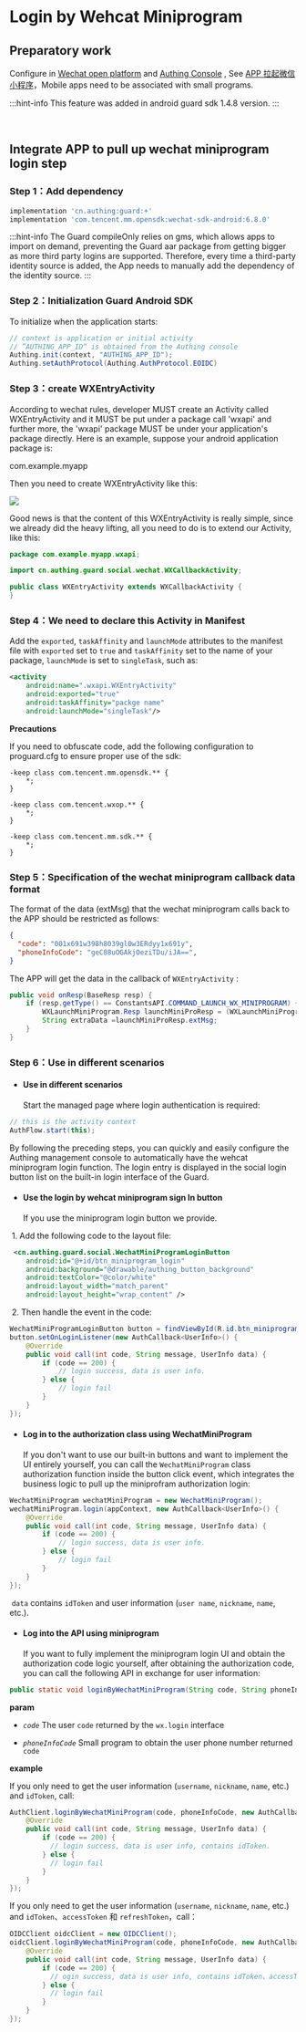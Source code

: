 # Login by Wehcat Miniprogram

<LastUpdated/>

## Preparatory work

Configure in [Wechat open platform](https://open.weixin.qq.com/cgi-bin/index?t=home/index&lang=zh_CN) and  [Authing Console](https://authing.cn/) , See [ APP 拉起微信小程序](../../../guides/connections/social/wechat-miniprogram-applaunch/README.md)，Mobile apps need to be associated with small programs.

:::hint-info
This feature was added in android guard sdk 1.4.8 version.
:::

<br>

## Integrate APP to pull up wechat miniprogram login step

### Step 1：Add dependency

```groovy
implementation 'cn.authing:guard:+'
implementation 'com.tencent.mm.opensdk:wechat-sdk-android:6.8.0'
```

:::hint-info
The Guard compileOnly relies on gms, which allows apps to import on demand, preventing the Guard aar package from getting bigger as more third party logins are supported. Therefore, every time a third-party identity source is added, the App needs to manually add the dependency of the identity source.
:::

### Step 2：Initialization Guard Android SDK

To initialize when the application starts:

```java
// context is application or initial activity
// ”AUTHING_APP_ID“ is obtained from the Authing console
Authing.init(context, "AUTHING_APP_ID");
Authing.setAuthProtocol(Authing.AuthProtocol.EOIDC)
```

### Step 3：create WXEntryActivity

According to wechat rules, developer MUST create an Activity called WXEntryActivity and it MUST be put under a package call 'wxapi' and further more, the 'wxapi' package MUST be under your application's package directly. Here is an example, suppose your android application package is:

com.example.myapp

Then you need to create WXEntryActivity like this:

![](./images/wechat/wxentry.png)

Good news is that the content of this WXEntryActivity is really simple, since we already did the heavy lifting, all you need to do is to extend our Activity, like this:

```java
package com.example.myapp.wxapi;

import cn.authing.guard.social.wechat.WXCallbackActivity;

public class WXEntryActivity extends WXCallbackActivity {
}
```

### Step 4：We need to declare this Activity in Manifest

Add the `exported`, `taskAffinity` and `launchMode` attributes to the manifest file with `exported` set to `true` and `taskAffinity` set to the name of your package, `launchMode` is set to `singleTask`, such as:

```xml
<activity
    android:name=".wxapi.WXEntryActivity"
    android:exported="true"
    android:taskAffinity="packge name"
    android:launchMode="singleTask"/>
```

**Precautions**

If you need to obfuscate code, add the following configuration to proguard.cfg to ensure proper use of the sdk:

```
-keep class com.tencent.mm.opensdk.** {
    *;
}

-keep class com.tencent.wxop.** {
    *;
}

-keep class com.tencent.mm.sdk.** {
    *;
}
```

### Step 5：Specification of the wechat miniprogram callback data format

The format of the data (extMsg) that the wechat miniprogram calls back to the APP should be restricted as follows:

```json
{
  "code": "001x691w398h8039gl0w3ERdyy1x691y",
  "phoneInfoCode": "geC88uOGAkjOeziTDu/iJA==",
}
```

The APP will get the data in the callback of `WXEntryActivity` :

```java
public void onResp(BaseResp resp) {
    if (resp.getType() == ConstantsAPI.COMMAND_LAUNCH_WX_MINIPROGRAM) {
        WXLaunchMiniProgram.Resp launchMiniProResp = (WXLaunchMiniProgram.Resp) resp;
        String extraData =launchMiniProResp.extMsg;
    }
}
```

### Step 6：Use in different scenarios

- #### Use in different scenarios
  Start the managed page where login authentication is required:
```java
// this is the activity context
AuthFlow.start(this);
```

By following the preceding steps, you can quickly and easily configure the Authing management console to automatically have the wehcat miniprogram login function. The login entry is displayed in the social login button list on the built-in login interface of the Guard.

- #### Use the login by wehcat miniprogram sign In button
    If you use the miniprogram login button we provide.

​		1. Add the following code to the layout file:

```xml
 <cn.authing.guard.social.WechatMiniProgramLoginButton
    android:id="@+id/btn_miniprogram_login"
    android:background="@drawable/authing_button_background"
    android:textColor="@color/white"
    android:layout_width="match_parent"
    android:layout_height="wrap_content" />
```

​		2. Then handle the event in the code:

```java
WechatMiniProgramLoginButton button = findViewById(R.id.btn_miniprogram_login);
button.setOnLoginListener(new AuthCallback<UserInfo>() {
    @Override
    public void call(int code, String message, UserInfo data) {
      	if (code == 200) {
        	// login success, data is user info.
       	} else {
        	// login fail
      	}
    }
});
```

- #### Log in to the authorization class using WechatMiniProgram
  If you don't want to use our built-in buttons and want to implement the UI entirely yourself, you can call the `WechatMiniProgram` class authorization function inside the button click event, which integrates the business logic to pull up the miniprofram authorization login:

```java
WechatMiniProgram wechatMiniProgram = new WechatMiniProgram();
wechatMiniProgram.login(appContext, new AuthCallback<UserInfo>() {
    @Override
    public void call(int code, String message, UserInfo data) {
        if (code == 200) {
        	// login success, data is user info.
       	} else {
        	// login fail
      	}
    }
});
```

​	`data` contains `idToken` and user information (`user name`, `nickname`, `name`, etc.).

- #### Log into the API using miniprogram

  If you want to fully implement the miniprogram login UI and obtain the authorization code logic yourself, after obtaining the authorization code, you can call the following API in exchange for user information:

```java
public static void loginByWechatMiniProgram(String code, String phoneInfoCode, @NotNull AuthCallback<UserInfo> callback)
```

**param**

- *`code`* The user `code`  returned by the `wx.login` interface

- *`phoneInfoCode`* Small program to obtain the user phone number returned `code`

**example**

If you only need to get the user information (`username`, `nickname`, `name`, etc.) and `idToken`, call:

```java
AuthClient.loginByWechatMiniProgram(code, phoneInfoCode, new AuthCallback<UserInfo>() {
    @Override
    public void call(int code, String message, UserInfo data) {
        if (code == 200) {
          // login success, data is user info, contains idToken.
        } else {
          // login fail
        }
    }
});
```

If you only need to get the user information (`username`, `nickname`, `name`, etc.) and `idToken`、`accessToken` 和 `refreshToken`，call：

```java
OIDCClient oidcClient = new OIDCClient();
oidcClient.loginByWechatMiniProgram(code, phoneInfoCode, new AuthCallback<UserInfo>() {
    @Override
    public void call(int code, String message, UserInfo data) {
        if (code == 200) {
          // ogin success, data is user info, contains idToken、accessToken and refreshToken.
        } else {
          // login fail
        }
    }
});
```

